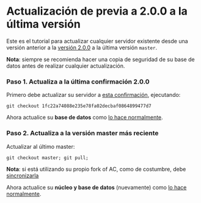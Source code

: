 ﻿# Actualización de previa a 2.0.0 a la última versión 

Este es el tutorial para actualizar cualquier servidor existente desde una versión anterior a la [versión 2.0.0](https://github.com/azerothcore/azerothcore-wotlk/releases/tag/v2.0.0) a la última versión `master`.

**Nota**: siempre se recomienda hacer una copia de seguridad de su base de datos antes de realizar cualquier actualización.

### Paso 1. Actualiza a la última confirmación 2.0.0

Primero debe actualizar su servidor a [esta confirmación](https://github.com/azerothcore/azerothcore-wotlk/commit/1fc22a74088e235e78fa02decbaf0864899477d7), ejecutando:

`git checkout 1fc22a74088e235e78fa02decbaf0864899477d7`

Ahora actualice su **base de datos** como [lo hace normalmente](Update#3-update-the-database).

### Paso 2. Actualiza a la versión master más reciente

Actualizar al último master:

`git checkout master; git pull;`

**Nota**: si está utilizando su propio fork of AC, como de costumbre, debe [sincronizarla](Syncing-your-fork)

Ahora actualice su **núcleo y base de datos** (nuevamente) como [lo hace normalmente](Update).
